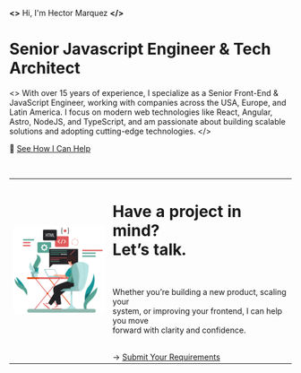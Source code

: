 **&lt;&gt;** Hi, I'm Hector Marquez **&lt;/&gt;**

# Senior **Javascript** Engineer & Tech Architect

<> With over 15 years of experience, I specialize as a Senior Front-End & JavaScript Engineer, working with companies across the USA, Europe, and Latin America. I focus on modern web technologies like React, Angular, Astro, NodeJS, and TypeScript, and am passionate about building scalable solutions and adopting cutting-edge technologies. </>

🚀 <a href="https://marquez.rocks" target="_blank" rel="noopener noreferrer">See How I Can Help</a>

<br/>

<table width="100%" border="0">
  <tr>
    <td width="320"><img src="./assets/desktop.svg" alt="" width="280" /></td>
    <td width="520">
      <h1>Have a project in mind? <br/> Let’s talk.</h1>
      <br/>
      <p>Whether you’re building a new product, scaling your<br/>
      system, or improving your frontend, I can help you move<br/>
      forward with clarity and confidence.</p>
      <br/>
      → <a href="https://marquez.rocks/contact/" target="_blank" rel="noopener noreferrer">Submit Your Requirements</a>
    </td>
  </tr>
</table>

